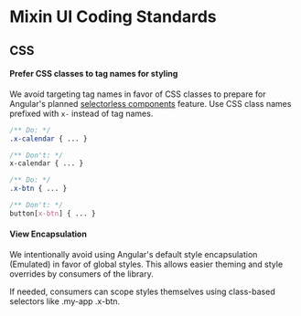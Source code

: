 # Mixin UI Coding Standards

## CSS

#### Prefer CSS classes to tag names for styling
We avoid targeting tag names in favor of CSS classes to prepare for Angular's planned [selectorless components](https://angular.dev/roadmap#developer-velocity) feature. Use CSS class names prefixed with `x-` instead of tag names.

```scss
/** Do: */
.x-calendar { ... }

/** Don't: */
x-calendar { ... }

/** Do: */
.x-btn { ... }

/** Don't: */
button[x-btn] { ... }
```

#### View Encapsulation
We intentionally avoid using Angular's default style encapsulation (Emulated) in favor of global styles. This allows easier theming and style overrides by consumers of the library.

If needed, consumers can scope styles themselves using class-based selectors like .my-app .x-btn.
